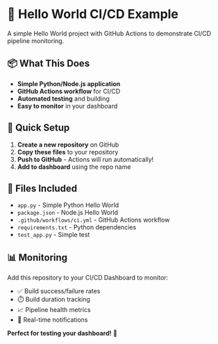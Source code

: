# 🚀 Hello World CI/CD Example

A simple Hello World project with GitHub Actions to demonstrate CI/CD pipeline monitoring.

## 📦 What This Does

- **Simple Python/Node.js application**
- **GitHub Actions workflow** for CI/CD
- **Automated testing** and building
- **Easy to monitor** in your dashboard

## 🔧 Quick Setup

1. **Create a new repository** on GitHub
2. **Copy these files** to your repository  
3. **Push to GitHub** - Actions will run automatically!
4. **Add to dashboard** using the repo name

## 🎯 Files Included

- `app.py` - Simple Python Hello World
- `package.json` - Node.js Hello World  
- `.github/workflows/ci.yml` - GitHub Actions workflow
- `requirements.txt` - Python dependencies
- `test_app.py` - Simple test

## 📊 Monitoring

Add this repository to your CI/CD Dashboard to monitor:
- ✅ Build success/failure rates
- ⏱️ Build duration tracking  
- 📈 Pipeline health metrics
- 🔔 Real-time notifications

**Perfect for testing your dashboard!** 🎉
